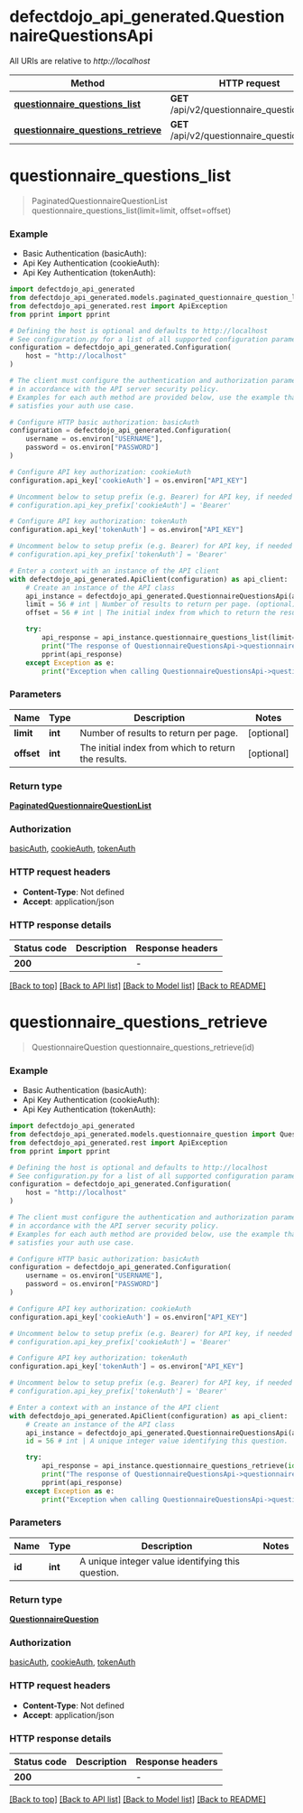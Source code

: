 # defectdojo_api_generated.QuestionnaireQuestionsApi

All URIs are relative to *http://localhost*

Method | HTTP request | Description
------------- | ------------- | -------------
[**questionnaire_questions_list**](QuestionnaireQuestionsApi.md#questionnaire_questions_list) | **GET** /api/v2/questionnaire_questions/ | 
[**questionnaire_questions_retrieve**](QuestionnaireQuestionsApi.md#questionnaire_questions_retrieve) | **GET** /api/v2/questionnaire_questions/{id}/ | 


# **questionnaire_questions_list**
> PaginatedQuestionnaireQuestionList questionnaire_questions_list(limit=limit, offset=offset)

### Example

* Basic Authentication (basicAuth):
* Api Key Authentication (cookieAuth):
* Api Key Authentication (tokenAuth):

```python
import defectdojo_api_generated
from defectdojo_api_generated.models.paginated_questionnaire_question_list import PaginatedQuestionnaireQuestionList
from defectdojo_api_generated.rest import ApiException
from pprint import pprint

# Defining the host is optional and defaults to http://localhost
# See configuration.py for a list of all supported configuration parameters.
configuration = defectdojo_api_generated.Configuration(
    host = "http://localhost"
)

# The client must configure the authentication and authorization parameters
# in accordance with the API server security policy.
# Examples for each auth method are provided below, use the example that
# satisfies your auth use case.

# Configure HTTP basic authorization: basicAuth
configuration = defectdojo_api_generated.Configuration(
    username = os.environ["USERNAME"],
    password = os.environ["PASSWORD"]
)

# Configure API key authorization: cookieAuth
configuration.api_key['cookieAuth'] = os.environ["API_KEY"]

# Uncomment below to setup prefix (e.g. Bearer) for API key, if needed
# configuration.api_key_prefix['cookieAuth'] = 'Bearer'

# Configure API key authorization: tokenAuth
configuration.api_key['tokenAuth'] = os.environ["API_KEY"]

# Uncomment below to setup prefix (e.g. Bearer) for API key, if needed
# configuration.api_key_prefix['tokenAuth'] = 'Bearer'

# Enter a context with an instance of the API client
with defectdojo_api_generated.ApiClient(configuration) as api_client:
    # Create an instance of the API class
    api_instance = defectdojo_api_generated.QuestionnaireQuestionsApi(api_client)
    limit = 56 # int | Number of results to return per page. (optional)
    offset = 56 # int | The initial index from which to return the results. (optional)

    try:
        api_response = api_instance.questionnaire_questions_list(limit=limit, offset=offset)
        print("The response of QuestionnaireQuestionsApi->questionnaire_questions_list:\n")
        pprint(api_response)
    except Exception as e:
        print("Exception when calling QuestionnaireQuestionsApi->questionnaire_questions_list: %s\n" % e)
```



### Parameters


Name | Type | Description  | Notes
------------- | ------------- | ------------- | -------------
 **limit** | **int**| Number of results to return per page. | [optional] 
 **offset** | **int**| The initial index from which to return the results. | [optional] 

### Return type

[**PaginatedQuestionnaireQuestionList**](PaginatedQuestionnaireQuestionList.md)

### Authorization

[basicAuth](../README.md#basicAuth), [cookieAuth](../README.md#cookieAuth), [tokenAuth](../README.md#tokenAuth)

### HTTP request headers

 - **Content-Type**: Not defined
 - **Accept**: application/json

### HTTP response details

| Status code | Description | Response headers |
|-------------|-------------|------------------|
**200** |  |  -  |

[[Back to top]](#) [[Back to API list]](../README.md#documentation-for-api-endpoints) [[Back to Model list]](../README.md#documentation-for-models) [[Back to README]](../README.md)

# **questionnaire_questions_retrieve**
> QuestionnaireQuestion questionnaire_questions_retrieve(id)

### Example

* Basic Authentication (basicAuth):
* Api Key Authentication (cookieAuth):
* Api Key Authentication (tokenAuth):

```python
import defectdojo_api_generated
from defectdojo_api_generated.models.questionnaire_question import QuestionnaireQuestion
from defectdojo_api_generated.rest import ApiException
from pprint import pprint

# Defining the host is optional and defaults to http://localhost
# See configuration.py for a list of all supported configuration parameters.
configuration = defectdojo_api_generated.Configuration(
    host = "http://localhost"
)

# The client must configure the authentication and authorization parameters
# in accordance with the API server security policy.
# Examples for each auth method are provided below, use the example that
# satisfies your auth use case.

# Configure HTTP basic authorization: basicAuth
configuration = defectdojo_api_generated.Configuration(
    username = os.environ["USERNAME"],
    password = os.environ["PASSWORD"]
)

# Configure API key authorization: cookieAuth
configuration.api_key['cookieAuth'] = os.environ["API_KEY"]

# Uncomment below to setup prefix (e.g. Bearer) for API key, if needed
# configuration.api_key_prefix['cookieAuth'] = 'Bearer'

# Configure API key authorization: tokenAuth
configuration.api_key['tokenAuth'] = os.environ["API_KEY"]

# Uncomment below to setup prefix (e.g. Bearer) for API key, if needed
# configuration.api_key_prefix['tokenAuth'] = 'Bearer'

# Enter a context with an instance of the API client
with defectdojo_api_generated.ApiClient(configuration) as api_client:
    # Create an instance of the API class
    api_instance = defectdojo_api_generated.QuestionnaireQuestionsApi(api_client)
    id = 56 # int | A unique integer value identifying this question.

    try:
        api_response = api_instance.questionnaire_questions_retrieve(id)
        print("The response of QuestionnaireQuestionsApi->questionnaire_questions_retrieve:\n")
        pprint(api_response)
    except Exception as e:
        print("Exception when calling QuestionnaireQuestionsApi->questionnaire_questions_retrieve: %s\n" % e)
```



### Parameters


Name | Type | Description  | Notes
------------- | ------------- | ------------- | -------------
 **id** | **int**| A unique integer value identifying this question. | 

### Return type

[**QuestionnaireQuestion**](QuestionnaireQuestion.md)

### Authorization

[basicAuth](../README.md#basicAuth), [cookieAuth](../README.md#cookieAuth), [tokenAuth](../README.md#tokenAuth)

### HTTP request headers

 - **Content-Type**: Not defined
 - **Accept**: application/json

### HTTP response details

| Status code | Description | Response headers |
|-------------|-------------|------------------|
**200** |  |  -  |

[[Back to top]](#) [[Back to API list]](../README.md#documentation-for-api-endpoints) [[Back to Model list]](../README.md#documentation-for-models) [[Back to README]](../README.md)


